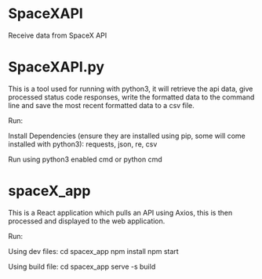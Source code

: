 # SpaceXAPI
Receive data from SpaceX API 

# SpaceXAPI.py
This is a tool used for running with python3, it will retrieve the api data, give processed status code responses, write the formatted data to the command line and save the most recent formatted data to a csv file.

Run:

Install Dependencies (ensure they are installed using pip, some will come installed with python3):
    requests, json, re, csv

Run using python3 enabled cmd or python cmd

# spaceX_app
This is a React application which pulls an API using Axios, this is then processed and displayed to the web application.

Run:

Using dev files: 
cd spacex_app
npm install
npm start 

Using build file:
cd spacex_app
serve -s build
